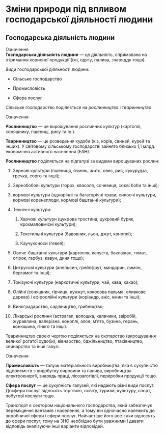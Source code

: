 # Змiни природи пiд впливом господарської дiяльностi людини

## Господарська діяльність людини

<div class="eoz-wrap">
<span class="eoz">Означення</span>
<div class="eoz-text">
<b>Господарська дiяльнiсть людини</b> — це дiяльнiсть, спрямована на отримання корисної продукцiї (їжi, одягу, палива, знаряддя тощо).
</div>
</div>

Види господарської діяльності людини:

-   Сільське господарство

-   Промисловість

-   Сфера послуг

Сільське господарство поділяється на *рослинництво* і *тваринництво*.

<div class="eoz-wrap">
<span class="eoz">Означення</span>
<div class="eoz-text">
<p><b>Рослинництво</b> — це вирощування рослинних культур (картоплi, соняшнику, пшеницi, рису та iн.).</p>
<b>Тваринництво</b> — це розведення худоби (кiз, корiв, свиней, курей та iнших). У свiтовому сiльському господарствi зайнято близько 1,1 млрд. економiчно активного
населення (ЕАН).
</div>
</div>

<b>Рослинництво</b> поділяється на підгалузі за видами вирощуваних рослин:

1.  <span class="p1">Зернові</span> культури (пшениця, ячмінь, жито, овес, рис, кукурудза, гречка, сорго та інші);

2.  <span class="p1">Зернобобові</span> культури (горох, квасоля, сочевиця, соєві боби та інші);

3.  <span class="p1">кормові</span> культури (однорічні та багаторічні трави, силосні культури, кормові коренеплоди, кормові баштанні культури);

4.  <span class="p1">Технічні</span> культури:

    1.  <span class="p1">Харчові</span> культури (цукрова тростина, цукровий буряк, крохмаловмісні культури);

    2.  <span class="p1">Текстильні</span> культури (бавовник, льон, джут, коноплі);

    3.  <span class="p1">Каучуконоси</span> (гевея);

5.  <span class="p1">Овоче-баштанні</span> культури (картопля, капуста, баклажан, томат, огірок, гарбуз, кавун, диня тощо);

6.  <span class="p1">Цитрусові</span> культури (апельсин, грейпфрут, мандарин, лимон, бергамот та інші);

7.  <span class="p1">Тонізуючі</span> культури (наркотичні культури, чай, кава, какао);

8.  <span class="p1">Олійні</span> (соняшник, гірчиця, кунжут, кокосова пальма, оливкове дерево) і ефіроолійні культури (коріандр, аніс, кмин та інші);

9.  <span class="p1">Виноградарство</span>, <span class="p1">садівництво</span>, <span class="p1">грибництво</span>;

10. <span class="p1">Лікарські рослини</span> (астрагал, волошка, калачики, звіробій, журавлина, валеріана, коноплі, алое, м’ята, бузина, герань, конюшина, гінкго та інші).

<span class="p1">Тваринництво</span> своєю чергою поділяється на <span class="p1">скотарство</span> (вирощування великої рогатої худоби), <span class="p1">вівчарство</span>, <span class="p1">бджільництво</span>, <span class="p1">птахівництво</span>, <span class="p1">свинарство</span> та інші галузі.

<div class="eoz-wrap">
<span class="eoz">Означення</span>
<div class="eoz-text">
<p><b>Промисловiсть</b> — галузь матерiального виробництва, яка є сукупнiстю пiдприємств з видобутку сировини та палива, виробництва електроенергiї, знарядь працi, лiсозаготiвлi, переробки продукцiї тощо.</p>

<b>Сфера послуг</b> — це сукупнiсть галузей, якi надають рiзнi види послуг. Досфери послуг вiдносять торгiвлю, освiту, туризм, культуру, спорт, побутовi послуги тощо.
</div>
</div>

<span class="p1">Транспорт</span> є сектором національного господарства, який забезпечує переміщення вантажів і населення, а тому він одночасно належить до виробничої сфери і сфери послуг. Найчастіше його все-таки відносять до сфери послуг, тому на ЗНО необхідно бути уважними і давати відповідь аналізуючи інші варіанти відповідей.

